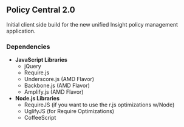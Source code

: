 ## Policy Central 2.0

Initial client side build for the new unified Insight policy management application.

### Dependencies

* __JavaScript Libraries__
	* jQuery
	* Require.js
	* Underscore.js (AMD Flavor)
	* Backbone.js (AMD Flavor)
	* Amplify.js (AMD Flavor)
* __Node.js Libraries__
	* RequireJS (if you want to use the r.js optimizations w/Node)
	* UglifyJS (for Require Optimizations)
	* CoffeeScript